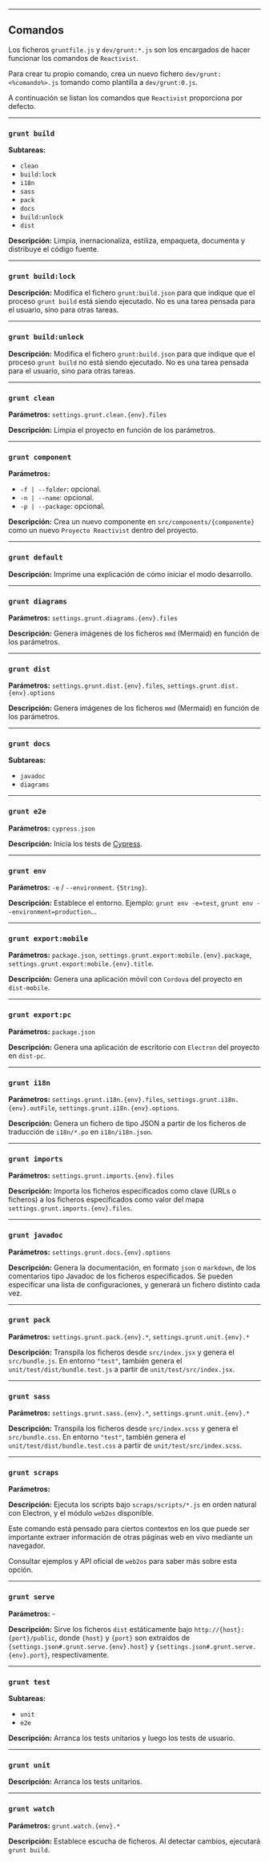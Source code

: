  


----

## Comandos

Los ficheros `gruntfile.js` y `dev/grunt:*.js` son los encargados de hacer funcionar los comandos de `Reactivist`.

Para crear tu propio comando, crea un nuevo fichero `dev/grunt:<%comando%>.js` tomando como plantilla a `dev/grunt:0.js`.

A continuación se listan los comandos que `Reactivist` proporciona por defecto.





 


----

### `grunt build`

**Subtareas:** 

- `clean`
- `build:lock`
- `i18n`
- `sass`
- `pack`
- `docs`
- `build:unlock`
- `dist`

**Descripción:** Limpia, inernacionaliza, estiliza, empaqueta, documenta y distribuye el código fuente.




 


----

### `grunt build:lock`

**Descripción:** Modifica el fichero `grunt:build.json` para que indique que el proceso `grunt build` está siendo ejecutado. No es una tarea pensada para el usuario, sino para otras tareas.




 


----

### `grunt build:unlock`

**Descripción:** Modifica el fichero `grunt:build.json` para que indique que el proceso `grunt build` no está siendo ejecutado. No es una tarea pensada para el usuario, sino para otras tareas.




 


----

### `grunt clean`

**Parámetros:** `settings.grunt.clean.{env}.files`

**Descripción:** Limpia el proyecto en función de los parámetros.




 


----

### `grunt component`

**Parámetros:** 

- `-f | --folder`: opcional.
- `-n | --name`: opcional.
- `-p | --package`: opcional.

**Descripción:** Crea un nuevo componente en `src/components/{componente}` como un nuevo `Proyecto Reactivist` dentro del proyecto.




 


----

### `grunt default`

**Descripción:** Imprime una explicación de cómo iniciar el modo desarrollo.




 


----

### `grunt diagrams`

**Parámetros:** `settings.grunt.diagrams.{env}.files`

**Descripción:** Genera imágenes de los ficheros `mmd` (Mermaid) en función de los parámetros.




 


----

### `grunt dist`

**Parámetros:** `settings.grunt.dist.{env}.files`, `settings.grunt.dist.{env}.options`

**Descripción:** Genera imágenes de los ficheros `mmd` (Mermaid) en función de los parámetros.




 


----

### `grunt docs`

**Subtareas:** 

- `javadoc`
- `diagrams`




 


----

### `grunt e2e`

**Parámetros:** `cypress.json`

**Descripción:** Inicia los tests de [Cypress](https://docs.cypress.io/api/api/table-of-contents.html). 




 


----

### `grunt env`

**Parámetros:** `-e` / `--environment`. `{String}`.

**Descripción:** Establece el entorno. Ejemplo: `grunt env -e=test`, `grunt env --environment=production`...




 


----

### `grunt export:mobile`

**Parámetros:** `package.json`, `settings.grunt.export:mobile.{env}.package`, `settings.grunt.export:mobile.{env}.title`.

**Descripción:** Genera una aplicación móvil con `Cordova` del proyecto en `dist-mobile`.




 


----

### `grunt export:pc`

**Parámetros:** `package.json`

**Descripción:** Genera una aplicación de escritorio con `Electron` del proyecto en `dist-pc`.




 


----

### `grunt i18n`

**Parámetros:** `settings.grunt.i18n.{env}.files`, `settings.grunt.i18n.{env}.outFile`, `settings.grunt.i18n.{env}.options`.

**Descripción:** Genera un fichero de tipo JSON a partir de los ficheros de traducción de `i18n/*.po` en `i18n/i18n.json`.




 


----

### `grunt imports`

**Parámetros:** `settings.grunt.imports.{env}.files`

**Descripción:** Importa los ficheros especificados como clave (URLs o ficheros) a los ficheros especificados como valor del mapa `settings.grunt.imports.{env}.files`.




 


----

### `grunt javadoc`

**Parámetros:** `settings.grunt.docs.{env}.options`

**Descripción:** Genera la documentación, en formato `json` o `markdown`, de los comentarios tipo Javadoc de los ficheros especificados. Se pueden especificar una lista de configuraciones, y generará un fichero distinto cada vez.




 


----

### `grunt pack`

**Parámetros:** `settings.grunt.pack.{env}.*`, `settings.grunt.unit.{env}.*`

**Descripción:** Transpila los ficheros desde `src/index.jsx` y genera el `src/bundle.js`. En entorno `"test"`, también genera el `unit/test/dist/bundle.test.js` a partir de `unit/test/src/index.jsx`.




 


----

### `grunt sass`

**Parámetros:** `settings.grunt.sass.{env}.*`, `settings.grunt.unit.{env}.*`

**Descripción:** Transpila los ficheros desde `src/index.scss` y genera el `src/bundle.css`. En entorno `"test"`, también genera el `unit/test/dist/bundle.test.css` a partir de `unit/test/src/index.scss`.




 


----

### `grunt scraps`

**Parámetros:**

**Descripción:** Ejecuta los scripts bajo `scraps/scripts/*.js` en orden natural con Electron, y el módulo `web2os` disponible.

Este comando está pensado para ciertos contextos en los que puede ser importante extraer información de otras páginas web en vivo mediante un navegador.

Consultar ejemplos y API oficial de `web2os` para saber más sobre esta opción.




 


----

### `grunt serve`

**Parámetros:** -

**Descripción:** Sirve los ficheros `dist` estáticamente bajo `http://{host}:{port}/public`, donde `{host}` y `{port}` son extraídos de `{settings.json#.grunt.serve.{env}.host}` y `{settings.json#.grunt.serve.{env}.port}`, respectivamente.




 


----

### `grunt test`

**Subtareas:** 

- `unit`
- `e2e`

**Descripción:** Arranca los tests unitarios y luego los tests de usuario.




 


----

### `grunt unit`

**Descripción:** Arranca los tests unitarios.




 


----

### `grunt watch`

**Parámetros:** `grunt.watch.{env}.*`

**Descripción:** Establece escucha de ficheros. Al detectar cambios, ejecutará `grunt build`.




